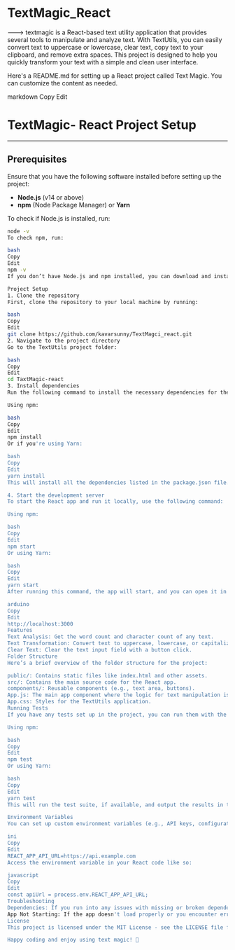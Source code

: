 # TextMagic_React
---> textmagic is a React-based text utility application that provides several tools to manipulate and analyze text. With TextUtils, you can easily convert text to uppercase or lowercase, clear text, copy text to your clipboard, and remove extra spaces. This project is designed to help you quickly transform your text with a simple and clean user interface.



Here's a README.md for setting up a React project called Text Magic. You can customize the content as needed.

markdown
Copy
Edit
# TextMagic- React Project Setup

------------------------------------------------------------------------------------------------------------------------

## Prerequisites

Ensure that you have the following software installed before setting up the project:

- **Node.js** (v14 or above)
- **npm** (Node Package Manager) or **Yarn**

To check if Node.js is installed, run:

```bash
node -v
To check npm, run:

bash
Copy
Edit
npm -v
If you don’t have Node.js and npm installed, you can download and install them from the official Node.js website.

Project Setup
1. Clone the repository
First, clone the repository to your local machine by running:

bash
Copy
Edit
git clone https://github.com/kavarsunny/TextMagci_react.git
2. Navigate to the project directory
Go to the TextUtils project folder:

bash
Copy
Edit
cd TaxtMagic-react
3. Install dependencies
Run the following command to install the necessary dependencies for the project:

Using npm:

bash
Copy
Edit
npm install
Or if you're using Yarn:

bash
Copy
Edit
yarn install
This will install all the dependencies listed in the package.json file.

4. Start the development server
To start the React app and run it locally, use the following command:

Using npm:

bash
Copy
Edit
npm start
Or using Yarn:

bash
Copy
Edit
yarn start
After running this command, the app will start, and you can open it in your browser at:

arduino
Copy
Edit
http://localhost:3000
Features
Text Analysis: Get the word count and character count of any text.
Text Transformation: Convert text to uppercase, lowercase, or capitalize it.
Clear Text: Clear the text input field with a button click.
Folder Structure
Here’s a brief overview of the folder structure for the project:

public/: Contains static files like index.html and other assets.
src/: Contains the main source code for the React app.
components/: Reusable components (e.g., text area, buttons).
App.js: The main app component where the logic for text manipulation is handled.
App.css: Styles for the TextUtils application.
Running Tests
If you have any tests set up in the project, you can run them with the following command:

Using npm:

bash
Copy
Edit
npm test
Or using Yarn:

bash
Copy
Edit
yarn test
This will run the test suite, if available, and output the results in the terminal.

Environment Variables
You can set up custom environment variables (e.g., API keys, configurations) in a .env file at the root of the project. For example:

ini
Copy
Edit
REACT_APP_API_URL=https://api.example.com
Access the environment variable in your React code like so:

javascript
Copy
Edit
const apiUrl = process.env.REACT_APP_API_URL;
Troubleshooting
Dependencies: If you run into any issues with missing or broken dependencies, try deleting the node_modules folder and package-lock.json (or yarn.lock if you're using Yarn), then re-run npm install or yarn install.
App Not Starting: If the app doesn't load properly or you encounter errors, try clearing your browser cache or restarting the development server (npm start or yarn start).
License
This project is licensed under the MIT License - see the LICENSE file for details.

Happy coding and enjoy using text magic! 🚀
